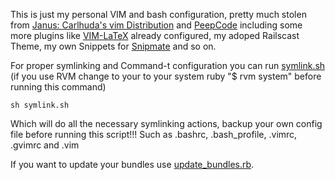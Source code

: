 This is just my personal VIM and bash configuration, pretty much stolen from [Janus: Carlhuda's vim Distribution](https://github.com/carlhuda/janus) and [PeepCode](http://peepcode.com/products/smash-into-vim-ii) including some more plugins like [VIM-LaTeX](http://vim-latex.sourceforge.net/) already configured, my adoped Railscast Theme, my own Snippets for [Snipmate](http://www.vim.org/scripts/script.php?script_id=2540) and so on.

For proper symlinking and Command-t configuration you can run [symlink.sh](https://github.com/znake/dotfiles/blob/master/symlink.sh) (if you use RVM change to your to your system ruby "$ rvm system" before running this command)

    sh symlink.sh

Which will do all the necessary symlinking actions, backup your own config file before running this script!!!
Such as .bashrc, .bash_profile, .vimrc, .gvimrc and .vim

If you want to update your bundles use [update_bundles.rb](https://github.com/znake/dotfiles/blob/master/vim/update_bundles.rb).


